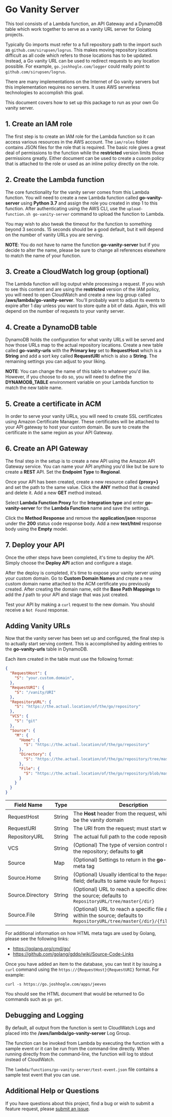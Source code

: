 # Go Vanity Server

This tool consists of a Lambda function, an API Gateway and a DynamoDB table which work together to serve as a vanity URL server for Golang projects.

Typically Go imports must refer to a full repository path to the import such as `github.com/sirupsen/logrus`.  This makes moving repository locations difficult as all code which refers to those locations has to be updated.  Instead, a Go vanity URL can be used to redirect requests to any location possible.  For example, `go.joshhogle.com/logger` could really point to `github.com/sirupsen/logrus`.

There are many implementations on the Internet of Go vanity servers but this implementation requires no servers.  It uses AWS serverless technologies to accomplish this goal.

This document covers how to set up this package to run as your own Go vanity server.

## 1. Create an IAM role

The first step is to create an IAM role for the Lambda function so it can access various resources in the AWS account.  The `iam/roles` folder contains JSON files for the role that is required.  The basic role gives a great deal of permissions to the function while the **restricted** version limits those permissions greatly.  Either document can be used to create a cusom policy that is attached to the role or used as an inline policy directly on the role.

## 2. Create the Lambda function

The core functionality for the vanity server comes from this Lambda function.  You will need to create a new Lambda function called **go-vanity-server** using **Python 3.7** and assign the role you created in step 1 to this function.  After authenticating using the AWS CLI, use the `upload-function.sh go-vanity-server` command to upload the function to Lambda.

You may wish to also tweak the timeout for the function to something beyond 3 seconds.  15 seconds should be a good default, but it will depend on the number of vanity URLs you are serving.

**NOTE**: You do not have to name the function **go-vanity-server** but if you decide to alter the name, please be sure to change all references elsewhere to match the name of your function.

## 3. Create a CloudWatch log group (optional)

The Lambda function will log output while processing a request.  If you wish to see this content and are using the **restricted** version of the IAM policy, you will need to open CloudWatch and create a new log group called **/aws/lambda/go-vanity-server**.  You'll probably want to adjust its events to expire after 1 day unless you want to store quite a bit of data.  Again, this will depend on the number of requests to your vanity server.

## 4. Create a DynamoDB table

DynamoDB holds the configuration for what vanity URLs will be served and how those URLs map to the actual repository locations.  Create a new table called **go-vanity-urls** with the **Primary key** set to **RequestHost** which is a **String** and add a sort key called **RequestURI** which is also a **String**.  The remaining settings you can adjust to your liking.

**NOTE**: You can change the name of this table to whatever you'd like.  However, if you choose to do so, you will need to define the **DYNAMODB_TABLE** environment variable on your Lambda function to match the new table name.

## 5. Create a certificate in ACM

In order to serve your vanity URLs, you will need to create SSL certificates using Amazon Certificate Manager.  These certificates will be attached to your API gateway to host your custom domain.  Be sure to create the certificate in the same region as your API Gateway.

## 6. Create an API Gateway

The final step in the setup is to create a new API using the Amazon API Gateway service.  You can name your API anything you'd like but be sure to create a **REST** API.  Set the **Endpoint Type** to **Regional**.

Once your API has been created, create a new resource called **{proxy+}** and set the path to the same value.  Click the **ANY** method that is created and delete it.  Add a new **GET** method instead.

Select **Lambda Function Proxy** for the **Integration type** and enter **go-vanity-server** for the **Lambda Function** name and save the settings.

Click the **Method Response** and remove the **application/json** response under the **200** status code response body.  Add a new **text/html** response body using the **Empty** model.

## 7. Deploy your API

Once the other steps have been completed, it's time to deploy the API.  Simply choose the **Deploy API** action and configure a stage.

After the deploy is completed, it's time to expose your vanity server using your custom domain.  Go to **Custom Domain Names** and create a new custom domain name attached to the ACM certificate you previously created.  After creating the domain name, edit the **Base Path Mappings** to add the **/** path to your API and stage that was just created.

Test your API by making a `curl` request to the new domain.  You should receive a `Not Found` response.

## Adding Vanity URLs

Now that the vanity server has been set up and configured, the final step is to actually start serving content.  This is accomplished by adding entries to the **go-vanity-urls** table in DynamoDB.

Each item created in the table must use the following format:

```json
{
  "RequestHost": {
    "S": "your.custom.domain",
  },
  "RequestURI": {
    "S": "/vanity/URI"
  },
  "RepositoryURL": {
    "S": "https://the.actual.location/of/the/go/repository"
  },
  "VCS": {
    "S": "git"
  },
  "Source": {
    "M": {
      "Home": {
        "S": "https://the.actual.location/of/the/go/repository"
      },
      "Directory": {
        "S": "https://the.actual.location/of/the/go/repository/tree/master{/dir}"
      },
      "File": {
        "S": "https://the.actual.location/of/the/go/repository/blob/master{/dir}/{file}#L{line}"
      }
    }
  }
}
```

| **Field Name** | **Type** | **Description** |
|------------|------|-------------|
| RequestHost | String | The **Host** header from the request, which should be the vanity domain |
| RequestURI  | String | The URI from the request; must start with a `/` |
| RepositoryURL | String | The actual full path to the code repository |
| VCS | String | (Optional) The type of version control system for the repository; defaults to **git** |
| Source | Map | (Optional) Settings to return in the **go-source** meta tag |
| Source.Home | String | (Optional) Usually identical to the `RepositoryURL` field; defaults to same vaule for `RepositoryURL` |
| Source.Directory | String | (Optional) URL to reach a specific directory within the source; defaults to `RepositoryURL/tree/master{/dir}` |
| Source.File | String | (Optional) URL to reach a specific file and line within the source; defaults to `RepositoryURL/tree/master{/dir}/{file}#L{line}` |

For additional information on how HTML meta tags are used by Golang, please see the following links:

- <https://golang.org/cmd/go/>
- <https://github.com/golang/gddo/wiki/Source-Code-Links>

Once you have added an item to the database, you can test it by issuing a `curl` command using the `https://{RequestHost}{RequestURI}` format.  For example:

`curl -s https://go.joshhogle.com/apps/jeeves`

You should see the HTML document that would be returned to Go commands such as `go get`.

## Debugging and Logging

By default, all output from the function is sent to CloudWatch Logs and placed into the **/aws/lambda/go-vanity-server** Log Group.

The function can be invoked from Lambda by executing the function with a sample event or it can be run from the command-line directly.  When running directly from the command-line, the function will log to stdout instead of CloudWatch.

The `lambda/functions/go-vanity-server/test-event.json` file contains a sample test event that you can use.

## Additional Help or Questions

If you have questions about this project, find a bug or wish to submit a feature request, please [submit an issue](https://github.com/josh-hogle/go-vanity-server/issues).
